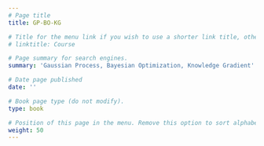 ```yaml
---
# Page title
title: GP-BO-KG 

# Title for the menu link if you wish to use a shorter link title, otherwise remove this option.
# linktitle: Course

# Page summary for search engines.
summary: 'Gaussian Process, Bayesian Optimization, Knowledge Gradient'

# Date page published
date: ''

# Book page type (do not modify).
type: book

# Position of this page in the menu. Remove this option to sort alphabetically.
weight: 50
---
```

